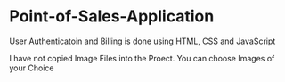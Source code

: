 # Point-of-Sales-Application
User Authenticatoin and Billing is done using HTML, CSS and JavaScript

I have not copied Image Files into the Proect. You can choose Images of your Choice
